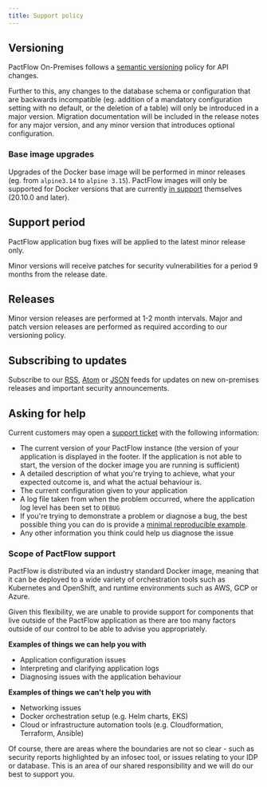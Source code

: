 ```yaml
---
title: Support policy
---
```


## Versioning

PactFlow On-Premises follows a [semantic versioning](https://semver.org/) policy for API changes.

Further to this, any changes to the database schema or configuration that are backwards incompatible (eg. addition of a mandatory configuration setting with no default, or the deletion of a table) will only be introduced in a major version. Migration documentation will be included in the release notes for any major version, and any minor version that introduces optional configuration.

### Base image upgrades

Upgrades of the Docker base image will be performed in minor releases (eg. from `alpine3.14` to `alpine 3.15`). PactFlow images will only be supported for Docker versions that are currently [in support](https://docs.docker.com/engine/install/#support) themselves (20.10.0 and later).

## Support period

PactFlow application bug fixes will be applied to the latest minor release only.

Minor versions will receive patches for security vulnerabilities for a period 9 months from the release date.

## Releases

Minor version releases are performed at 1-2 month intervals. Major and patch version releases are performed as required according to our versioning policy.

## Subscribing to updates

Subscribe to our [RSS](/notices/rss.xml), [Atom](/notices/atom.xml) or [JSON](/notices/feed.json) feeds for updates on new on-premises releases and important security announcements.

## Asking for help

Current customers may open a [support ticket](https://support.smartbear.com/pactflow/message/) with the following information:

* The current version of your PactFlow instance (the version of your application is displayed in the footer. If the application is not able to start, the version of the docker image you are running is sufficient)
* A detailed description of what you're trying to achieve, what your expected outcome is, and what the actual behaviour is.
* The current configuration given to your application 
* A log file taken from when the problem occurred, where the application log level has been set to `DEBUG` 
* If you're trying to demonstrate a problem or diagnose a bug, the best possible thing you can do is provide a [minimal reproducible example](https://stackoverflow.com/help/minimal-reproducible-example). 
* Any other information you think could help us diagnose the issue

### Scope of PactFlow support

PactFlow is distributed via an industry standard Docker image, meaning that it can be deployed to a wide variety of orchestration tools such as Kubernetes and OpenShift, and runtime environments such as AWS, GCP or Azure.

Given this flexibility, we are unable to provide support for components that live outside of the PactFlow application as there are too many factors outside of our control to be able to advise you appropriately.

**Examples of things we can help you with**

* Application configuration issues
* Interpreting and clarifying application logs
* Diagnosing issues with the application behaviour

**Examples of things we can't help you with**

* Networking issues
* Docker orchestration setup (e.g. Helm charts, EKS)
* Cloud or infrastructure automation tools (e.g. Cloudformation, Terraform, Ansible)

Of course, there are areas where the boundaries are not so clear - such as security reports highlighted by an infosec tool, or issues relating to your IDP or database. This is an area of our shared responsibility and we will do our best to support you.